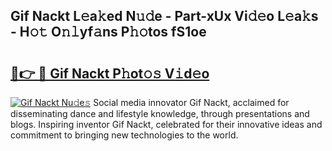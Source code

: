 ## Gif Nackt L𝚎a𝚔ed N𝚞𝚍e - Part-xUx Vi𝚍𝚎o L𝚎a𝚔s - H𝚘𝚝 O𝚗𝚕yf𝚊ns P𝚑𝚘tos fS1oe

# <h2><a href="http://kf54le.oniu.top/?m=Gif+Nackt">🔗👉 🔴 Gif Nackt P𝚑ot𝚘𝚜 V𝚒d𝚎o</a></h2>

[![Gif Nackt Nu𝚍e𝚜](https://i.imgur.com/0qMVB7G.gif)](http://kf54le.oniu.top/?m=Gif+Nackt)
Social media innovator Gif Nackt, acclaimed for disseminating dance and lifestyle knowledge, through presentations and blogs. Inspiring inventor Gif Nackt, celebrated for their innovative ideas and commitment to bringing new technologies to the world.  
